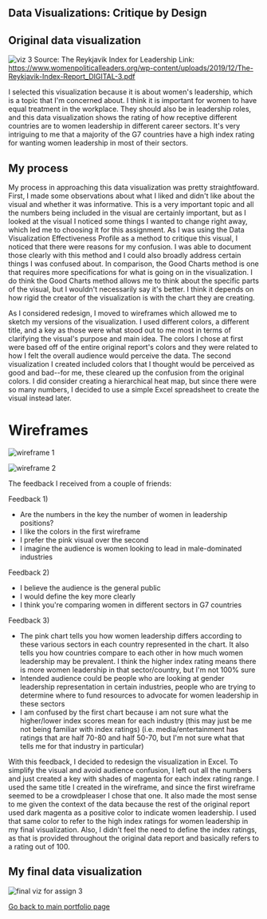 ## Data Visualizations: Critique by Design

## Original data visualization

![viz 3](https://user-images.githubusercontent.com/78673644/108646789-fd5a7100-7484-11eb-94e3-e276ce733e5e.PNG) 
Source: The Reykjavik Index for Leadership
Link: https://www.womenpoliticalleaders.org/wp-content/uploads/2019/12/The-Reykjavik-Index-Report_DIGITAL-3.pdf 

I selected this visualization because it is about women's leadership, which is a topic that I'm concerned about. I think it is important for women to have equal treatment in the workplace. They should also be in leadership roles, and this data visualization shows the rating of how receptive different countries are to women leadership in different career sectors. It's very intriguing to me that a majority of the G7 countries have a high index rating for wanting women leadership in most of their sectors. 

## My process

My process in approaching this data visualization was pretty straightfoward. First, I made some observations about what I liked and didn't like about the visual and whether it was informative. This is a very important topic and all the numbers being included in the visual are certainly important, but as I looked at the visual I noticed some things I wanted to change right away, which led me to choosing it for this assignment. As I was using the Data Visualization Effectiveness Profile as a method to critique this visual, I noticed that there were reasons for my confusion. I was able to document those clearly with this method and I could also broadly address certain things I was confused about. In comparison, the Good Charts method is one that requires more specifications for what is going on in the visualization. I do think the Good Charts method allows me to think about the specific parts of the visual, but I wouldn't necessarily say it's better. I think it depends on how rigid the creator of the visualization is with the chart they are creating. 

As I considered redesign, I moved to wireframes which allowed me to sketch my versions of the visualization. I used different colors, a different title, and a key as those were what stood out to me most in terms of clarifying the visual's purpose and main idea. The colors I chose at first were based off of the entire original report's colors and they were related to how I felt the overall audience would perceive the data. The second visualization I created included colors that I thought would be perceived as good and bad--for me, these cleared up the confusion from the original colors. I did consider creating a hierarchical heat map, but since there were so many numbers, I decided to use a simple Excel spreadsheet to create the visual instead later.

# Wireframes
![wireframe 1](https://user-images.githubusercontent.com/78673644/108648019-26c8cc00-7488-11eb-83e6-9b5759313ac2.PNG)


![wireframe 2](https://user-images.githubusercontent.com/78673644/108648099-5c6db500-7488-11eb-8841-766a67798fc4.PNG)


The feedback I received from a couple of friends:

Feedback 1)
- Are the numbers in the key the number of women in leadership positions?
- I like the colors in the first wireframe
- I prefer the pink visual over the second
- I imagine the audience is women looking to lead in male-dominated industries

Feedback 2)
- I believe the audience is the general public
- I would define the key more clearly
- I think you're comparing women in different sectors in G7 countries

Feedback 3)
- The pink chart tells you how women leadership differs according to these various sectors in each country represented in the chart. It also tells you how countries compare to each other in how much women leadership may be prevalent. I think the higher index rating means there is more women leadership in that sector/country, but I'm not 100% sure
-  Intended audience could be people who are looking at gender leadership representation in certain industries, people who are trying to determine where to fund resources to advocate for women leadership in these sectors
- I am confused by the first chart because i am not sure what the higher/lower index scores mean for each industry (this may just be me not being familiar with index ratings) (i.e. media/entertainment has ratings that are half 70-80 and half 50-70, but I'm not sure what that tells me for that industry in particular)

With this feedback, I decided to redesign the visualization in Excel. To simplify the visual and avoid audience confusion, I left out all the numbers and just created a key with shades of magenta for each index rating range. I used the same title I created in the wireframe, and since the first wireframe seemed to be a crowdpleaser I chose that one. It also made the most sense to me given the context of the data because the rest of the original report used dark magenta as a positive color to indicate women leadership. I used that same color to refer to the high index ratings for women leadership in my final visualization. Also, I didn't feel the need to define the index ratings, as that is provided throughout the original data report and basically refers to a rating out of 100.


## My final data visualization

![final viz for assign 3](https://user-images.githubusercontent.com/78673644/108648107-62639600-7488-11eb-869d-85114ad2ff48.PNG)


[Go back to main portfolio page](/README.md)
